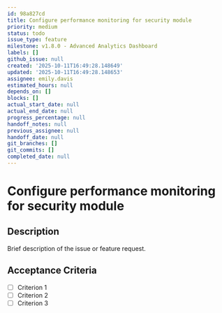 ```yaml
---
id: 98a827cd
title: Configure performance monitoring for security module
priority: medium
status: todo
issue_type: feature
milestone: v1.8.0 - Advanced Analytics Dashboard
labels: []
github_issue: null
created: '2025-10-11T16:49:28.148649'
updated: '2025-10-11T16:49:28.148653'
assignee: emily.davis
estimated_hours: null
depends_on: []
blocks: []
actual_start_date: null
actual_end_date: null
progress_percentage: null
handoff_notes: null
previous_assignee: null
handoff_date: null
git_branches: []
git_commits: []
completed_date: null
---
```


# Configure performance monitoring for security module

## Description

Brief description of the issue or feature request.

## Acceptance Criteria

- [ ] Criterion 1
- [ ] Criterion 2
- [ ] Criterion 3